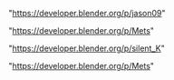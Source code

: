"https://developer.blender.org/p/jason09"

"https://developer.blender.org/p/Mets"

 
"https://developer.blender.org/p/silent_K"


"https://developer.blender.org/p/Mets"


 

